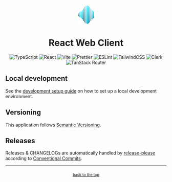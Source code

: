 <!-- HEADER -->
<br id="top" />
<p align="center">
  <a href="https://github.com/nednella/echo" target="_blank" rel="noopener noreferrer">
    <img src="../docs/logo/echo-logo-256-light-gradient.svg" width="48" />
  </a>
</p>
<div align="center">
  <h1>React Web Client</h1>
  <p>
    <img alt="TypeScript" src="https://img.shields.io/badge/TypeScript-007ACC?style=for-the-badge&logo=typescript&logoColor=white"/>
    <img alt="React" src="https://img.shields.io/badge/React-20232A?style=for-the-badge&logo=react&logoColor=61DAFB"/>
    <img alt="Vite" src="https://img.shields.io/badge/Vite-B73BFE?style=for-the-badge&logo=vite&logoColor=FFD62E"/>
    <img alt="Prettier" src="https://img.shields.io/badge/prettier-1A2C34?style=for-the-badge&logo=prettier&logoColor=F7BA3E"/>
    <img alt="ESLint" src="https://img.shields.io/badge/eslint-3A33D1?style=for-the-badge&logo=eslint&logoColor=white"/>
    <img alt="TailwindCSS" src="https://img.shields.io/badge/Tailwind_CSS-38B2AC?style=for-the-badge&logo=tailwind-css&logoColor=white"/>
    <img alt="Clerk" src="https://img.shields.io/badge/Clerk-5138EE?style=for-the-badge&logo=clerk&logoColor=white"/>
    <img alt="TanStack Router" src="https://img.shields.io/badge/TanStack_Router-FF4154?style=for-the-badge"/>
  </p>
</div>

## Local development

See the [development setup guide](../DEVELOPMENT.md) on how to set up a local development environment.

## Versioning

This application follows [Semantic Versioning](https://semver.org/).

## Releases

Releases & CHANGELOGs are automatically handled by [release-please](https://github.com/googleapis/release-please) according to [Conventional Commits](https://www.conventionalcommits.org/en/v1.0.0/).

---

<!-- FOOTER -->
<p align="center">
  <sub><a href="#top">back to the top</a></sub>
</p>
